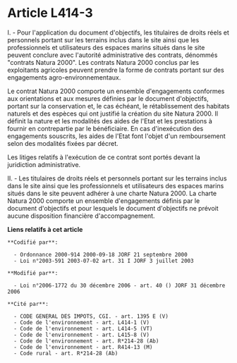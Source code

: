 # Article L414-3

I. - Pour l'application du document d'objectifs, les titulaires de droits réels et personnels portant sur les terrains inclus
dans le site ainsi que les professionnels et utilisateurs des espaces marins situés dans le site peuvent conclure avec
l'autorité administrative des contrats, dénommés "contrats Natura 2000". Les contrats Natura 2000 conclus par les exploitants
agricoles peuvent prendre la forme de contrats portant sur des engagements agro-environnementaux.

Le contrat Natura 2000 comporte un ensemble d'engagements conformes aux orientations et aux mesures définies par le document
d'objectifs, portant sur la conservation et, le cas échéant, le rétablissement des habitats naturels et des espèces qui ont
justifié la création du site Natura 2000. Il définit la nature et les modalités des aides de l'Etat et les prestations à
fournir en contrepartie par le bénéficiaire. En cas d'inexécution des engagements souscrits, les aides de l'Etat font l'objet
d'un remboursement selon des modalités fixées par décret.

Les litiges relatifs à l'exécution de ce contrat sont portés devant la juridiction administrative.

II. - Les titulaires de droits réels et personnels portant sur les terrains inclus dans le site ainsi que les professionnels
et utilisateurs des espaces marins situés dans le site peuvent adhérer à une charte Natura 2000. La charte Natura 2000
comporte un ensemble d'engagements définis par le document d'objectifs et pour lesquels le document d'objectifs ne prévoit
aucune disposition financière d'accompagnement.

**Liens relatifs à cet article**

	**Codifié par**:

	  - Ordonnance 2000-914 2000-09-18 JORF 21 septembre 2000
	  - Loi n°2003-591 2003-07-02 art. 31 I JORF 3 juillet 2003

	**Modifié par**:

	  - Loi n°2006-1772 du 30 décembre 2006 - art. 40 () JORF 31 décembre 2006

	**Cité par**:

	  - CODE GENERAL DES IMPOTS, CGI. - art. 1395 E (V)
	  - Code de l'environnement - art. L414-1 (V)
	  - Code de l'environnement - art. L414-5 (VT)
	  - Code de l'environnement - art. L415-8 (V)
	  - Code de l'environnement - art. R*214-28 (Ab)
	  - Code de l'environnement - art. R414-13 (M)
	  - Code rural - art. R*214-28 (Ab)
